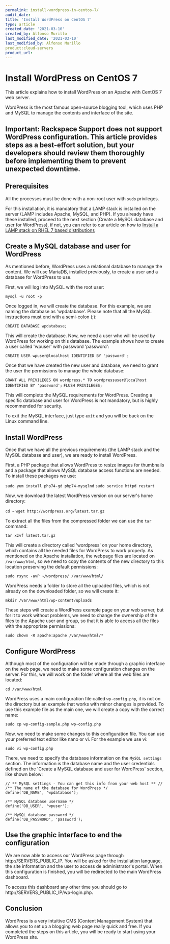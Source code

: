 ```yaml
---
permalink: install-wordpress-in-centos-7/
audit_date:
title: 'Install WordPress on CentOS 7'
type: article
created_date: '2021-03-10'
created_by: Alfonso Murillo
last_modified_date: '2021-03-10'
last_modified_by: Alfonso Murillo
product:cloud-servers
product_url:
---
```


# Install WordPress on CentOS 7

This article explains how to install WordPress on an Apache with CentOS 7 web server.

WordPress is the most famous open-source blogging tool, which uses PHP and MySQL to manage the contents and interface of the site.

## Important: Rackspace Support does not support WordPress configuration. This article provides steps as a best-effort solution, but your developers should review them thoroughly before implementing them to prevent unexpected downtime.

## Prerequisites

All the processes must be done with a non-root user with `sudo` privileges.

For this installation, it is mandatory that a LAMP stack is installed on the server (LAMP includes Apache, MySQL, and PHP). If you already have these installed, proceed to the next section (Create a MySQL database and user for WordPress), if not, you can refer to our article on how to [Install a LAMP stack on RHEL 7 based distributions](https://docs.rackspace.com/support/how-to/how-to-install-a-lamp-stack-on-rhel-7-based-distributions/)



## Create a MySQL database and user for WordPress
As mentioned before, WordPress uses a relational database to manage the content. We will use MariaDB, installed previously, to create a user and a database for WordPress to use.

First, we will log into MySQL with the root user:

`mysql -u root -p`

Once logged in, we will create the database. For this example, we are naming the database as 'wpdatabase'. Please note that all the MySQL instructions must end with a semi-colon (;):

`CREATE DATABASE wpdatabase;`

This will create the database. Now, we need a user who will be used by WordPress for working on this database. The example shows how to create a user called 'wpuser' with password 'password':

`CREATE USER wpuser@localhost IDENTIFIED BY 'password';`

Once that we have created the new user and database, we need to grant the user the permissions to manage the whole database:

`GRANT ALL PRIVILEGES ON wordpress.* TO wordpressuser@localhost IDENTIFIED BY 'password';`
`FLUSH PRIVILEGES;`

This will complete the MySQL requirements for WordPress. Creating a specific database and user for WordPress is not mandatory, but is highly recommended for security.

To exit the MySQL interface, just type `exit` and you will be back on the Linux command line.

## Install WordPress
Once that we have all the previous requirements (the LAMP stack and the MySQL database and user), we are ready to install WordPress.

First, a PHP package that allows WordPress to resize images for thumbnails and a package that allows MySQL database access functions are needed. To install these packages we use:

`sudo yum install php74-gd php74-mysqlnd`
`sudo service httpd restart`

Now, we download the latest WordPress version on our server's home directory:

`cd ~`
`wget http://wordpress.org/latest.tar.gz`

To extract all the files from the compressed folder we can use the `tar` command:

`tar xzvf latest.tar.gz`

This will create a directory called 'wordpress' on your home directory, which contains all the needed files for WordPress to work properly. As mentioned on the Apache installation, the webpage files are located on `/var/www/html`, so we need to copy the contents of the new directory to this location preserving the default permissions:

`sudo rsync -avP ~/wordpress/ /var/www/html/`

WordPress needs a folder to store all the uploaded files, which is not already on the downloaded folder, so we will create it:

`mkdir /var/www/html/wp-content/uploads`

These steps will create a WordPress example page on your web server, but for it to work without problems, we need to change the ownership of the files to the Apache user and group, so that it is able to access all the files with the appropriate permissions:

`sudo chown -R apache:apache /var/www/html/*`

## Configure WordPress
Although most of the configuration will be made through a graphic interface on the web page, we need to make some configuration changes on the server. For this, we will work on the folder where all the web files are located:

`cd /var/www/html`

WordPress uses a main configuration file called `wp-config.php`, it is not on the directory but an example that works with minor changes is provided. To use this example file as the main one, we will create a copy with the correct name:

`sudo cp wp-config-sample.php wp-config.php`

Now, we need to make some changes to this configuration file. You can use your preferred text editor like nano or vi. For the example we use vi:

`sudo vi wp-config.php`

There, we need to specify the database information on the `MySQL settings` section. The information is the database name and the user credentials defined on the 'Create a MySQL database and user for WordPress' section, like shown below:

```
// ** MySQL settings - You can get this info from your web host ** //
/** The name of the database for WordPress */
define('DB_NAME', 'wpdatabase');

/** MySQL database username */
define('DB_USER', 'wpuser');

/** MySQL database password */
define('DB_PASSWORD', 'password');
```

## Use the graphic interface to end the configuration
We are now able to access our WordPress page through http://SERVERS_PUBLIC_IP. You will be asked for the installation language, the site information and the user to access de administrator's portal. When this configuration is finished, you will be redirected to the main WordPress dashboard.

To access this dashboard any other time you should go to http://SERVERS_PUBLIC_IP/wp-login.php.

## Conclusion
WordPress is a very intuitive CMS (Content Management System) that allows you to set up a blogging web page really quick and free. If you completed the steps on this article, you will be ready to start using your WordPress site.
